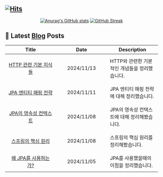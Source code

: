 
## [![Hits](https://hits.seeyoufarm.com/api/count/incr/badge.svg?url=https%3A%2F%2Fgithub.com%2Fshkisme&count_bg=%23DAB628&title_bg=%232D2B55&icon=github.svg&icon_color=%23E7E7E7&title=GitHub&edge_flat=false)](https://hits.seeyoufarm.com)

<div align = "center">

[![Anurag's GitHub stats](https://github-readme-stats.vercel.app/api?username=shkisme&rank_icon=github&include_all_commits=true&count_private=true&show_icons=true&theme=shades-of-purple&show=reviews,discussions_started,discussions_answered,prs_merged,prs_merged_percentage)](https://github.com/anuraghazra/github-readme-stats) 
[![GitHub Streak](https://streak-stats.demolab.com?user=shkisme&theme=shades-of-purple&card_width=350)](https://git.io/streak-stats)  

</div>


## 📝 Latest [Blog](https://shkisme.vercel.app/) Posts

<div align = "center">
  <table style="width: 100%; text-align: center;"><thead>
  <tr>
      <th>Title</th>
      <th>Date</th>
      <th>Description</th>
  </tr>
  </thead><tbody>
<tr>
        <td style="width: 33%; padding: 10px;">
            <a href="https://shkisme.vercel.app/http-basic">HTTP 관련 기본 지식들</a>
        </td>
        <td style="width: 33%; padding: 10px;">2024/11/13</td>
        <td style="width: 33%; padding: 10px; text-align: left;">HTTP와 관련한 기본적인 개념들을 정리했습니다.</td>
    </tr>
    <tr>
        <td style="width: 33%; padding: 10px;">
            <a href="https://shkisme.vercel.app/jpa-entity-mapping">JPA 엔티티 매핑 전략</a>
        </td>
        <td style="width: 33%; padding: 10px;">2024/11/11</td>
        <td style="width: 33%; padding: 10px; text-align: left;">JPA 엔티티 매핑 전략에 대해 정리했습니다.</td>
    </tr>
    <tr>
        <td style="width: 33%; padding: 10px;">
            <a href="https://shkisme.vercel.app/jpa-persistance">JPA의 영속성 컨텍스트</a>
        </td>
        <td style="width: 33%; padding: 10px;">2024/11/08</td>
        <td style="width: 33%; padding: 10px; text-align: left;">JPA의 영속성 컨텍스트에 대해 정리해봤습니다.</td>
    </tr>
    <tr>
        <td style="width: 33%; padding: 10px;">
            <a href="https://shkisme.vercel.app/spring-core">스프링의 핵심 원리</a>
        </td>
        <td style="width: 33%; padding: 10px;">2024/11/08</td>
        <td style="width: 33%; padding: 10px; text-align: left;">스프링의 핵심 원리를 정리해봤습니다.</td>
    </tr>
    <tr>
        <td style="width: 33%; padding: 10px;">
            <a href="https://shkisme.vercel.app/jpa-start">왜 JPA를 사용하는가?</a>
        </td>
        <td style="width: 33%; padding: 10px;">2024/11/05</td>
        <td style="width: 33%; padding: 10px; text-align: left;">JPA를 사용했을때의 이점을 정리했습니다.</td>
    </tr>
    </tbody></table></div>